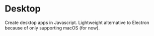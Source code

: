Desktop
=====================
Create desktop apps in Javascript. Lightweight alternative to Electron because of only supporting macOS (for now).
